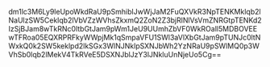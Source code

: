 dm1lc3M6Ly9leUpoWkdRaU9pSmhiblJwWjJaM2FuQXVkR3NpTENKMklqb2lNaUlzSW5Ceklqb2lVbVZzWVhsZkxmQ2ZoN2Z3bjRlNlVsVmZNRGtpTENKd2IzSjBJam8wTkRNc0ltbGtJam9pWm1JeU9UUmhZbVF0WkROall5MDBOVEEwTFRoa05EQXRPRFkyWWpjMk1qSmpaVFU1SWl3aVlXbGtJam9pTUNJc0ltNWxkQ0k2SW5keklpd2lkSGx3WlNJNklpSXNJbWh2YzNRaU9pSWlMQ0p3WVhSb0lqb2lMekV4TkRVeE5DSXNJblJzY3lJNkluUnNjeUo5Cg==